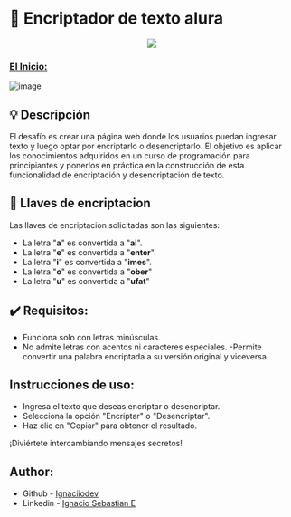 # 🔏 Encriptador de texto alura

<p align="center">
    <img src="https://skillicons.dev/icons?i=html,js,css" />
  </a>
</p>

### [El Inicio:](https://icastroo.github.io/Encriptador-de-texto-Alura-Challenges-Oracle-ONE/)
![image](https://user-images.githubusercontent.com/107725949/267935516-7878f81b-5e22-47f7-b7fa-20877d4a276d.png)

## 💡 Descripción
El desafío es crear una página web donde los usuarios puedan ingresar texto y luego optar por encriptarlo o desencriptarlo. El objetivo es aplicar los conocimientos adquiridos en un curso de programación para principiantes y ponerlos en práctica en la construcción de esta funcionalidad de encriptación y desencriptación de texto.

## 🔑 Llaves de encriptacion

Las llaves de encriptacion solicitadas son las siguientes:

- La letra "**a**" es convertida a "**ai**".
- La letra "**e**" es convertida a "**enter**".
- La letra "**i**" es convertida a "**imes**".
- La letra "**o**" es convertida a "**ober**"
- La letra "**u**" es convertida a "**ufat**"

## ✔️ Requisitos:

- Funciona solo con letras minúsculas.
- No admite letras con acentos ni caracteres especiales.
-Permite convertir una palabra encriptada a su versión original y viceversa.

## Instrucciones de uso:

- Ingresa el texto que deseas encriptar o desencriptar.
- Selecciona la opción "Encriptar" o "Desencriptar".
- Haz clic en "Copiar" para obtener el resultado.


¡Diviértete intercambiando mensajes secretos!

## Author:

- Github - [Ignaciiodev](https://github.com/Ignaciiodev)
- Linkedin - [Ignacio Sebastian E](https://www.linkedin.com/in/ignaciodev/)

